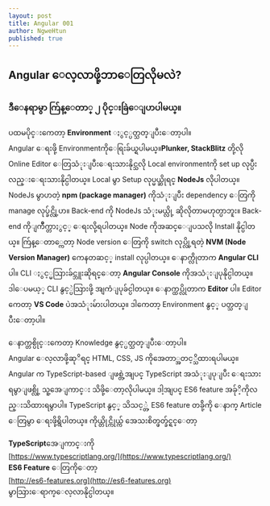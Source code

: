 ```yaml
---
layout: post
title: Angular 001
author: NgweHtun
published: true
---
```


## Angular ေလ့လာဖို့ဘာေတြလိုမလဲ?


### ဒီေနရာမွာ က်ြန္ေတာ္ ၂ ပိုင္းခြဲေျပာပါမယ္။


ပထမပိုင္းကေတာ့ **Environment** ႏွင့္ပတ္သတ္ျပီးေတာ့ပါ။ <br /> Angular ေရးဖို့ Environmentကိုေရြးခ်ယ္ရပါမယ္။**Plunker, StackBlitz** တို့လို Online Editor ေတြသံုးျပီးေရးသားနိုင္သလို Local environmentကို set up လုပ္ပီးလည္းေရးသားနိုင္ပါတယ္။ Local မွာ Setup လုပ္မယ္ဆိုရင္ **NodeJs** လိုပါတယ္။ 
NodeJs မွာပာတဲ့ **npm (package manager)** ကိုသံုးျပီး dependency ေတြကို manage လုပ္ခ်င္လို့ပာ။ Back-end ကို NodeJs သံုးမယ္လို့ ဆိုလိုတာမဟုတ္ပာဘူး။ Back-end ကိုျကိဳက္တာႏွင့္ ေရးလို့ရပါတယ္။ Node ကိုအဆင္ေျပသလို Install နိုင္ပါတယ္။ က်ြန္ေတာ္ကေတာ့ Node version ေတြကို switch လုပ္လို့ရတဲ့ **NVM (Node Version Manager)** ကေနတဆင့္ install လုပ္ပါတယ္။ 
ေနာက္လိုတာက **Angular CLI** ပါ။ CLI ႏွင့္မသြားခ်င္ဘူးဆိုရင္ေတာ့ **Angular Console** ကိုအသံုးျပုနိုင္ပါတယ္။ ဒါေပမယ့္ CLI နွင့္ပဲသြားဖို့ အျကံျပုခ်င္ပါတယ္။ ေနာက္ထပ္လိုတာက **Editor** ပါ။ Editor ကေတာ့ **VS Code** ပဲအသံုးမ်ားပါတယ္။ ဒါကေတာ့ Environment နွင့္ ပတ္သတ္ျပီးေတာ့ပါ။


ေနာက္တစ္ပိုင္းကေတာ့ Knowledge နွင့္ပတ္သတ္ျပီးေတာ့ပါ။ <br /> Angular ေလ့လာဖို့ဆုိရင္ HTML, CSS, JS ကိုအေတာ္အတင့္သိထားရပါမယ္။ Angular က TypeScript-based ျဖစ္တဲ့အျပင္ TypeScript အသံုးျပုျပီး ေရးသားရမွာျဖစ္လို့ သူ့အေျကာင္း သိဖို့ေတာ့လိုပါမယ္။ ဒါ့အျပင္ ES6 feature အခ်ုိ့ကိုလည္းသိထားရမွာပါ။ TypeScript နွင့္ သိသင့္တဲ့ ES6 feature တခ်ို့ကို ေနာက္ Article ေတြမွာ ေရးဖို့ရွိပါတယ္။ ကိုယ္တိုင္ကိုယ္က် အေသးစိတ္ဖတ္ခ်င္ရင္ေတာ့ 

**TypeScript**အေျကာင္းကို <br /> 
[https://www.typescriptlang.org/](https://www.typescriptlang.org/)<br />
**ES6 Feature** ေတြကိုေတာ့ <br/>
[http://es6-features.org](http://es6-features.org) <br />
မွာသြားေရာက္ေလ့လာနိုင္ပါတယ္။
